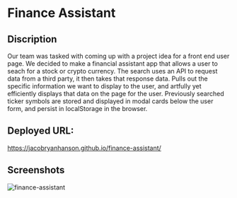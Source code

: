 # Finance Assistant

## Discription
Our team was tasked with coming up with a project idea for a front end user page. We decided to make a financial assistant app
that allows a user to seach for a stock or crypto currency. The search uses an API to request data from a third party, it then takes that 
response data. Pulls out the specific information we want to display to the user, and artfully yet efficiently displays that data on the page for the user. Previously searched ticker symbols are stored and displayed in modal cards below the user form, and persist in localStorage in the browser.

## Deployed URL:
https://jacobryanhanson.github.io/finance-assistant/

## Screenshots
![finance-assistant](https://user-images.githubusercontent.com/89164466/162850347-02fa1ba4-aa4d-4307-9a18-a24e1b06c4f7.png)
